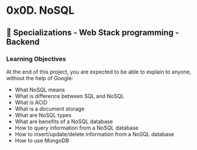 # 0x0D. NoSQL

## :open_file_folder: Specializations - Web Stack programming - Backend

### Learning Objectives

At the end of this project, you are expected to be able to explain to anyone, without the help of Google:

- What NoSQL means
- What is difference between SQL and NoSQL
- What is ACID
- What is a document storage
- What are NoSQL types
- What are benefits of a NoSQL database
- How to query information from a NoSQL database
- How to insert/update/delete information from a NoSQL database
- How to use MongoDB
